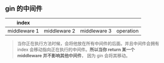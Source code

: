 ## gin 的中间件

| index        |              |              |           |
| ------------ | ------------ | ------------ | --------- |
| middleware 1 | middleware 2 | middleware 3 | operation |
> 当你正在执行方法时候，会将他放在所有中间件的后面。并且中间件会拥有 index 会移动指向正在执行的中间件。**所以当你 return 某一个 middleware 并不影响其他中间件**， 因为 gin 会将其移动。

